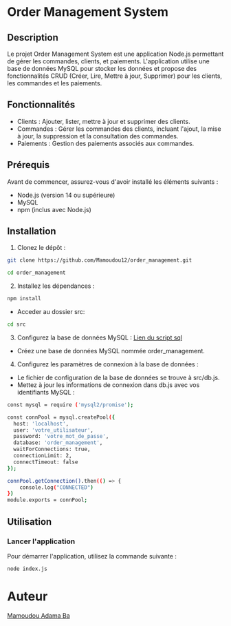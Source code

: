 # Order Management System
## Description
Le projet Order Management System est une application Node.js permettant de gérer les commandes, clients, et paiements. L'application utilise une base de données MySQL pour stocker les données et propose des fonctionnalités CRUD (Créer, Lire, Mettre à jour, Supprimer) pour les clients, les commandes et les paiements.

## Fonctionnalités
- Clients : Ajouter, lister, mettre à jour et supprimer des clients.
- Commandes : Gérer les commandes des clients, incluant l'ajout, la mise à jour, la suppression et la consultation des commandes.
- Paiements : Gestion des paiements associés aux commandes.

## Prérequis
Avant de commencer, assurez-vous d'avoir installé les éléments suivants :

- Node.js (version 14 ou supérieure)
- MySQL
- npm (inclus avec Node.js)

## Installation
1. Clonez le dépôt :
```bash
git clone https://github.com/Mamoudou12/order_management.git
```
```bash
cd order_management
```

2. Installez les dépendances :
```bash
npm install
```
- Acceder au dossier src:
```bash
cd src
```

3. Configurez la base de données MySQL :
[Lien du script sql](https://drive.google.com/file/d/1tLd6mBEs56iEgI4j1Dani-W7pWYhPZhz/view?usp=drive_link)

- Créez une base de données MySQL nommée order_management.

4. Configurez les paramètres de connexion à la base de données :
- Le fichier de configuration de la base de données se trouve à src/db.js.
- Mettez à jour les informations de connexion dans db.js avec vos identifiants MySQL :
```bash
const mysql = require ('mysql2/promise');

const connPool = mysql.createPool({
  host: 'localhost',
  user: 'votre_utilisateur',
  password: 'votre_mot_de_passe',
  database: 'order_management',
  waitForConnections: true,
  connectionLimit: 2,
  connectTimeout: false
});

connPool.getConnection().then(() => {
    console.log("CONNECTED")
})
module.exports = connPool;
```
## Utilisation
### Lancer l'application
Pour démarrer l'application, utilisez la commande suivante :
```bash
node index.js
```

# Auteur
[Mamoudou Adama Ba](https://github.com/Mamoudou12)
